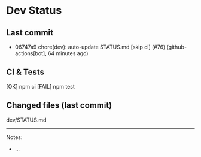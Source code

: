 # Dev Status

## Last commit
- 06747a9 chore(dev): auto-update STATUS.md [skip ci] (#76) (github-actions[bot], 64 minutes ago)
## CI & Tests
[OK] npm ci
[FAIL] npm test

## Changed files (last commit)
dev/STATUS.md

---
Notes:
- ...
